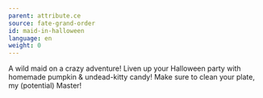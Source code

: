 ```yaml
---
parent: attribute.ce
source: fate-grand-order
id: maid-in-halloween
language: en
weight: 0
---
```


A wild maid on a crazy adventure!
Liven up your Halloween party with homemade pumpkin & undead-kitty candy!
Make sure to clean your plate, my (potential) Master!
